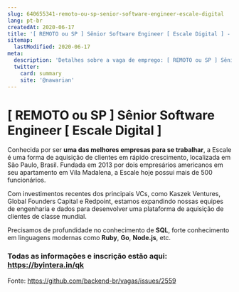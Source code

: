 ```yaml
---
slug: 640655341-remoto-ou-sp-senior-software-engineer-escale-digital
lang: pt-br
createdAt: 2020-06-17
title: '[ REMOTO ou SP ] Sênior Software Engineer [ Escale Digital ] - Vaga de Emprego'
sitemap:
  lastModified: 2020-06-17
meta:
  description: 'Detalhes sobre a vaga de emprego: [ REMOTO ou SP ] Sênior Software Engineer [ Escale Digital ]'
  twitter:
    card: summary
    site: '@nawarian'
---
```


# [ REMOTO ou SP ] Sênior Software Engineer [ Escale Digital ]

Conhecida por ser **uma das melhores empresas para se trabalhar**, a Escale é uma forma de aquisição de clientes em rápido crescimento, localizada em São Paulo, Brasil. Fundada em 2013 por dois empresários americanos em seu apartamento em Vila Madalena, a Escale hoje possui mais de 500 funcionários.

Com investimentos recentes dos principais VCs, como Kaszek Ventures, Global Founders Capital e Redpoint, estamos expandindo nossas equipes de engenharia e dados para desenvolver uma plataforma de aquisição de clientes de classe mundial.

Precisamos de profundidade no conhecimento de **SQL**, forte conhecimento em linguagens modernas como **Ruby**, **Go**, **Node.js**, etc.

### **Todas as informações e inscrição estão aqui: https://byintera.in/qk**

Fonte: https://github.com/backend-br/vagas/issues/2559